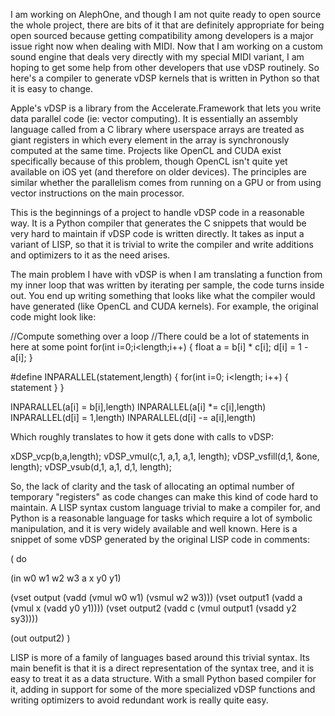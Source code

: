 I am working on AlephOne, and though I am not quite ready to open source the whole project, there are bits of it that are definitely appropriate for being open sourced because getting compatibility among developers is a major issue right now when dealing with MIDI.  Now that I am working on a custom sound engine that deals very directly with my special MIDI variant, I am hoping to get some help from other developers that use vDSP routinely.   So here's a compiler to generate vDSP kernels that is written in Python so that it is easy to change.

Apple's vDSP is a library from the Accelerate.Framework that lets you write data parallel code (ie: vector computing).  It is essentially an assembly language called from a C library where userspace arrays are treated as giant registers in which every element in the array is synchronously computed at the same time.  Projects like OpenCL and CUDA exist specifically because of this problem, though OpenCL isn't quite yet available on iOS yet (and therefore on older devices).  The principles are similar whether the parallelism comes from running on a GPU or from using vector instructions on the main processor.

This is the beginnings of a project to handle vDSP code in a reasonable way.  It is a Python compiler that generates the C snippets that would be very hard to maintain if vDSP code is written directly.  It takes as input a variant of LISP, so that it is trivial to write the compiler and write additions and optimizers to it as the need arises.  

The main problem I have with vDSP is when I am translating a function from my inner loop that was written by iterating per sample, the code turns inside out.  You end up writing something that looks like what the compiler would have generated (like OpenCL and CUDA kernels).  For example, the original code might look like:

//Compute something over a loop
//There could be a lot of statements in here at some point
for(int i=0;i<length;i++)
{
  float a = b[i] * c[i];
  d[i] = 1 - a[i];
}

#define INPARALLEL(statement,length) { for(int i=0; i<length; i++) { statement } }

INPARALLEL(a[i]  = b[i],length)
INPARALLEL(a[i] *= c[i],length)
INPARALLEL(d[i]  = 1,length)
INPARALLEL(d[i] -= a[i],length)

Which roughly translates to how it gets done with calls to vDSP:

xDSP_vcp(b,a,length);
vDSP_vmul(c,1, a,1, a,1, length);
vDSP_vsfill(d,1, &one, length);
vDSP_vsub(d,1, a,1, d,1, length);

So, the lack of clarity and the task of allocating an optimal number of temporary "registers" as code changes can make this kind of code hard to maintain.  A LISP syntax custom language trivial to make a compiler for, and Python is a reasonable language for tasks which require a lot of symbolic manipulation, and it is very widely available and well known.  Here is a snippet of some vDSP generated by the original LISP code in comments:

( do
 
  (in w0 w1 w2 w3 a x y0 y1)
  
  (vset output  (vadd (vmul w0 w1) (vsmul w2 w3)))
  (vset output1 (vadd a (vmul x (vadd y0 y1))))
  (vset output2 (vadd c (vmul output1 (vsadd y2 sy3))))
  
  (out output2)
)

LISP is more of a family of languages based around this trivial syntax.  Its main benefit is that it is a direct representation of the syntax tree, and it is easy to treat it as a data structure.  With a small Python based compiler for it, adding in support for some of the more specialized vDSP functions and writing optimizers to avoid redundant work is really quite easy.
  
